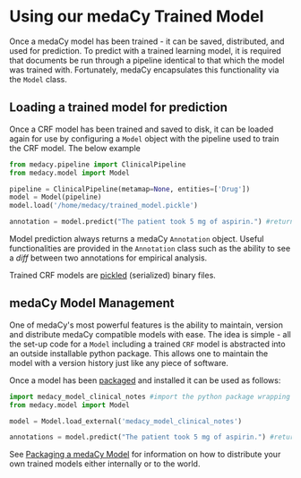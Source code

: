 # Using our medaCy Trained Model

Once a medaCy model has been trained - it can be saved, distributed, and used for prediction.
To predict with a trained learning model, it is required that documents be run through a pipeline identical to that which the model was trained with. Fortunately, medaCy encapsulates this functionality via the `Model` class.


## Loading a trained model for prediction
Once a CRF model has been trained and saved to disk, it can be loaded again for use by configuring a `Model` object with the pipeline used to train the CRF model. The below example 

```python
from medacy.pipeline import ClinicalPipeline
from medacy.model import Model

pipeline = ClinicalPipeline(metamap=None, entities=['Drug'])
model = Model(pipeline)
model.load('/home/medacy/trained_model.pickle')

annotation = model.predict("The patient took 5 mg of aspirin.") #returns an Annotation object
```

Model prediction always returns a medaCy `Annotation` object. Useful functionalities are provided in the `Annotation` class such as the ability to see a *diff* between two annotations for empirical analysis.

Trained CRF models are [pickled](https://docs.python.org/3/library/pickle.html) (serialized) binary files.

## medaCy Model Management

One of medaCy's most powerful features is the ability to maintain, version and distribute medaCy compatible models with ease. The idea is simple - all the set-up code for a `Model` including a trained `CRF` model is abstracted into an outside installable python package. This allows one to maintain the model with a version history just like any piece of software.

Once a model has been [packaged](packaging_a_medacy_model.md) and installed it can be used as follows:

```python
import medacy_model_clinical_notes #import the python package wrapping the model
from medacy.model import Model

model = Model.load_external('medacy_model_clinical_notes')

annotations = model.predict("The patient took 5 mg of aspirin.") #returns an Annotation object
```


See [Packaging a medaCy Model](packaging_a_medacy_model.md) for information on how to distribute your own trained models either internally or to the world.



